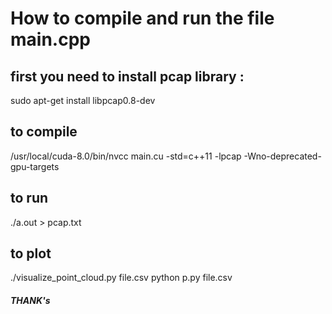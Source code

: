 # How to compile and run the file main.cpp 


## first you need to install pcap library : 
sudo apt-get install libpcap0.8-dev


## to compile
/usr/local/cuda-8.0/bin/nvcc main.cu -std=c++11 -lpcap -Wno-deprecated-gpu-targets

## to run 
./a.out > pcap.txt

## to plot
./visualize_point_cloud.py file.csv 
python p.py file.csv



##### THANK's #####
